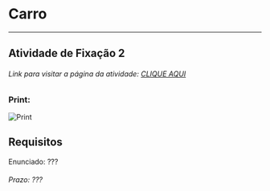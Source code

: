 # Carro  

---  

## Atividade de Fixação 2  

###### Link para visitar a página da atividade: [CLIQUE AQUI](https://giunossauro.github.io/iFood_Lets-Code_Sala-842/)

### Print:

![Print]()

## Requisitos

Enunciado: ???

###### Prazo: ???  
